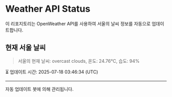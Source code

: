 
# Weather API Status

이 리포지토리는 OpenWeather API를 사용하여 서울의 날씨 정보를 자동으로 업데이트합니다.

## 현재 서울 날씨
> 서울의 현재 날씨: overcast clouds, 온도: 24.76°C, 습도: 94%

⏳ 업데이트 시간: 2025-07-18 03:46:34 (UTC)

---
자동 업데이트 봇에 의해 관리됩니다.
